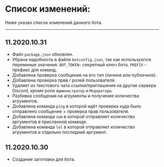 # Список изменений:
Ниже указан список изменений данного бота.
***
## 11.2020.10.31
* Файл `package.json` обновлен.
* Убрана надобность в файле `botconfig.json`, так как используются перемнные значения. `BOT_TOKEN`- секретный ключ бота. `PREFIX` - префикс для команд.
* Добавлена проверка сообщения на его тип (личное или публичное).
* Добавлена проверка првв / ролей пользователя.
* Удаляет из текстового чата ссылки/приглашения на другие сервера Discord, кроме роли `Администратор` и `Модераторы`.
* Разбивка сообщения на агрументы и получение количества агрументов.
* Добавлена команда `ping` в которой идёт проверка куда было отправлено сообщение + проверка прав пользователя.
* Добавлена команда `sum` в которой отправляет количество аргументов в присланной команде.
* Добавлена команда `lol` в которой отправляет количество агрументов и отдельно последний аргумент.


## 11.2020.10.30
* Создание заготовки для бота.
